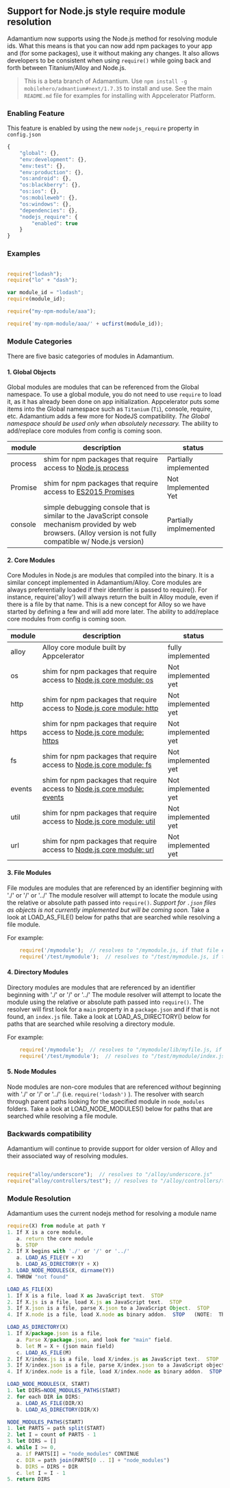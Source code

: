 

## Support for Node.js style require module resolution

Adamantium now supports using the Node.js method for resolving module ids. 
What this means is that you can now add npm packages to your app and (for some packages), 
use it without making any changes.  It also allows developers to be consistent when using
`require()` while going back and forth between Titanium/Alloy and Node.js.

> This is a beta branch of Adamantium.  Use `npm install -g mobilehero/admantium#next/1.7.35` to install and use.  See the main `README.md` file for examples for installing with Appcelerator Platform.

### Enabling Feature

This feature is enabled by using the new `nodejs_require` property in `config.json`

```js
{
    "global": {},
    "env:development": {},
    "env:test": {},
    "env:production": {},
    "os:android": {},
    "os:blackberry": {},
    "os:ios": {},
    "os:mobileweb": {},
    "os:windows": {},
    "dependencies": {},
    "nodejs_require": {
        "enabled": true
    }
}

```

### Examples

```javascript

require("lodash");
require("lo" + "dash");

var module_id = "lodash";
require(module_id);

require("my-npm-module/aaa");

require('my-npm-module/aaa/' + ucfirst(module_id));


```

### Module Categories

There are five basic categories of modules in Adamantium.

#### 1. Global Objects

Global modules are modules that can be referenced from the Global namespace. 
To use a global module, you do not need to use `require` to load it, as it has already been done on app initialization. 
Appcelerator puts some items into the Global namespace such as `Titanium` (`Ti`), console, require, etc. 
Adamantium adds a few more for NodeJS compatibility. 
*The Global namespace should be used only when absolutely necessary.* 
The ability to add/replace core modules from config is coming soon. 

| module  | description  | status |
|---|---|---|
|  process  | shim for npm packages that require access to [Node.js process](https://nodejs.org/api/process.html) | Partially implemented |
|  Promise  | shim for npm packages that require access to [ES2015 Promises](https://developer.mozilla.org/en-US/docs/Web/JavaScript/Reference/Global_Objects/Promise) | Not Implemented Yet
|  console  | simple debugging console that is similar to the JavaScript console mechanism provided by web browsers.  (Alloy version is not fully compatible w/ Node.js version)| Partially implmemented

#### 2. Core Modules

Core Modules in Node.js are modules that compiled into the binary. 
It is a similar concept implemented in Adamantium/Alloy.
Core modules are always preferentially loaded if their identifier is passed to require(). 
For instance, require('alloy') will always return the built in Alloy module, even if there is a file by that name.
This is a new concept for Alloy so we have started by defining a few and will add more later. 
The ability to add/replace core modules from config is coming soon.

| module  | description  | status |
|---|---|---|
|  alloy  | Alloy core module built by Appcelerator | fully implemented |
|  os  | shim for npm packages that require access to [Node.js core module: os](https://nodejs.org/api/os.html) | Not implemented yet |
|  http  | shim for npm packages that require access to [Node.js core module: http](https://nodejs.org/api/http.html) | Not implemented yet |
|  https  | shim for npm packages that require access to [Node.js core module: https](https://nodejs.org/api/https.html) | Not implemented yet |
|  fs  | shim for npm packages that require access to [Node.js core module: fs](https://nodejs.org/api/fs.html) | Not implemented yet |
|  events  | shim for npm packages that require access to [Node.js core module: events](https://nodejs.org/api/events.html) | Not implemented yet |
|  util  | shim for npm packages that require access to [Node.js core module: util](https://nodejs.org/api/util.html) | Not implemented yet |
|  url  | shim for npm packages that require access to [Node.js core module: url](https://nodejs.org/api/url.html) | Not implemented yet |


#### 3. File Modules

File modules are modules that are referenced by an identifier beginning  with './' or '/' or '../' 
The module resolver will attempt to locate the module using the relative or absolute path passed into `require()`. 
*Support for `.json` files as objects is not currently implemented but will be coming soon.*
Take a look at LOAD_AS_FILE() below for paths that are searched while resolving a file module.

For example: 

```js
    require('/mymodule');  // resolves to "/mymodule.js, if that file exists."
    require('/test/mymodule');  // resolves to "/test/mymodule.js, if that file exists"

```

#### 4. Directory Modules

Directory modules are modules that are referenced by an identifier beginning  with './' or '/' or '../' 
The module resolver will attempt to locate the module using the relative or absolute path passed into `require()`. 
The resolver will first look for a `main` property in a `package.json` and if that is not found, an `index.js` file.
Take a look at LOAD_AS_DIRECTORY() below for paths that are searched while resolving a directory module.

For example: 

```js
    require('/mymodule');  // resolves to "/mymodule/lib/myfile.js, if that file was defined in package.json."
    require('/test/mymodule');  // resolves to "/test/mymodule/index.js, if no main in package.json and index.js exists."

```

#### 5. Node Modules

Node modules are non-core modules that are referenced *without* beginning  with './' or '/' or '../' 
(i.e. `require('lodash')` ).  The resolver with search through parent paths looking for the specified 
module in `node_modules` folders.
Take a look at LOAD_NODE_MODULES() below for paths that are searched while resolving a file module.

### Backwards compatibility

Adamantium will continue to provide support for older version of Alloy and their associated way of resolving modules.

```js

require("alloy/underscore");  // resolves to "/alloy/underscore.js"
require("alloy/controllers/test"); // resolves to "/alloy/controllers/test.js"


```

### Module Resolution 

Adamantium uses the current nodejs method for resolving a module name

```js
require(X) from module at path Y
1. If X is a core module,
   a. return the core module
   b. STOP
2. If X begins with './' or '/' or '../'
   a. LOAD_AS_FILE(Y + X)
   b. LOAD_AS_DIRECTORY(Y + X)
3. LOAD_NODE_MODULES(X, dirname(Y))
4. THROW "not found"

LOAD_AS_FILE(X)
1. If X is a file, load X as JavaScript text.  STOP
2. If X.js is a file, load X.js as JavaScript text.  STOP
3. If X.json is a file, parse X.json to a JavaScript Object.  STOP
4. If X.node is a file, load X.node as binary addon.  STOP   (NOTE:  This is not applicable to Alloy)

LOAD_AS_DIRECTORY(X)
1. If X/package.json is a file,
   a. Parse X/package.json, and look for "main" field.
   b. let M = X + (json main field)
   c. LOAD_AS_FILE(M)
2. If X/index.js is a file, load X/index.js as JavaScript text.  STOP
3. If X/index.json is a file, parse X/index.json to a JavaScript object. STOP
4. If X/index.node is a file, load X/index.node as binary addon.  STOP   (NOTE:  This is not applicable to Alloy)

LOAD_NODE_MODULES(X, START)
1. let DIRS=NODE_MODULES_PATHS(START)
2. for each DIR in DIRS:
   a. LOAD_AS_FILE(DIR/X)
   b. LOAD_AS_DIRECTORY(DIR/X)

NODE_MODULES_PATHS(START)
1. let PARTS = path split(START)
2. let I = count of PARTS - 1
3. let DIRS = []
4. while I >= 0,
   a. if PARTS[I] = "node_modules" CONTINUE
   c. DIR = path join(PARTS[0 .. I] + "node_modules")
   b. DIRS = DIRS + DIR
   c. let I = I - 1
5. return DIRS

```